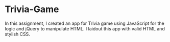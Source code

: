 # Trivia-Game

In this assignment, I created an app for Trivia game using JavaScript for the logic and jQuery to manipulate HTML. I laidout this app with valid HTML and stylish CSS.
